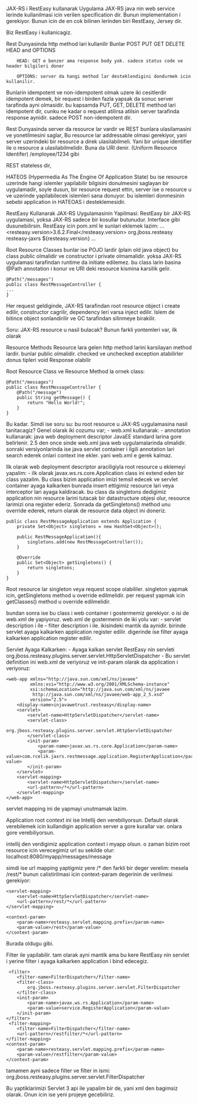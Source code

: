 JAX-RS i RestEasy kullanarak Uygulama
	JAX-RS java nin web service lerinde kullanilmasi icin verilen specification dir.
	Bunun implementation i gerekiyor.
	Bunun icin de en cok bilinen lerinden biri RestEasy, Jersey dir.

Biz RestEasy i kullanicagiz.

Rest Dunyasinda http method lari kullanilir
Bunlar 
	POST PUT GET DELETE HEAD and OPTIONS

		HEAD: GET e benzer ama response body yok. sadece status code ve header bilgileri doner

		OPTIONS: server da hangi method lar desteklendigini dondurmek icin kullanilir.
		
   Bunlarin idempotent ve non-idempotent olmak uzere iki cesitlerdir
	idempotent demek, bir request i birden fazla yapsak da sonuc server tarafinda ayni olmasidir.
	bu kapsamda PUT, GET, DELETE metthod lari idempotent dir, cunku ne kadar o request atilirsa atilsin server tarafinda response aynidir.
	sadece POST non-idempotent dir.

Rest Dunyasinda server da resource lar vardir ve REST bunlara ulasilamasini ve yonetilmesini saglar,
Bu resource lar addressable olmasi gerekiyor, yani server uzerindeki bir resource a direk ulasilabilmeli. Yani bir unique identifier ile o resource a ulasilabilmelidir. Buna da URI denir. (Uniform Resource Identifer)
	/employee/1234 gibi

REST stateless dir, 

HATEOS (Hypermedia As The Engine Of Application State)
    bu ise resource uzerinde hangi islemler yapilabilir bilgisini donulmesini saglayan bir uygulamadir,
    soyle dusun, bir resource request ettin, server ise o resource u ve uzerinde yapilabilecek islemleri sana donuyor. 
    bu islemleri donmesinin sebebi application in HATEOAS i desteklemesidir.
    
RestEasy Kullanarak JAX-RS Uygulamasinin Yapilmasi:
    RestEasy bir JAX-RS uygulamasi, yoksa JAX-RS sadece bir kosullar butunudur. Interface gibi dusunebilirsin.
    RestEasy icin pom.xml le sunlari eklemek lazim:
    ...
      <properties>
      	<resteasy.version>3.6.2.Final</resteasy.version>
      </properties>
      <dependencies>
      	<dependency>
    		<groupId>org.jboss.resteasy</groupId>
    		<artifactId>resteasy-jaxrs</artifactId>
    		<version>${resteasy.version}</version>
    	</dependency>
      </dependencies>
    ...
    
Root Resource Classes
    bunlar ise POJO lardir (plain old java object)
    bu class public olmalidir ve constructor i private olmamalidir. yoksa JAX-RS uygulamasi tarafindan runtime da initiate edilemez.
    bu class larin basina @Path annotation i konur ve URI deki resource kismina karsilik gelir.
    
    @Path("/messages")
    public class RestMessageController {
    ...
    }
   
   Her request geldiginde, JAX-RS tarafindan root resource object i create edilir, constructor cagrilir, dependency leri varsa inject edilir. 
   Islem de bitince object sonlandirilir ve GC tarafindan silinmeye birakilir.
   
   Soru: JAX-RS resource u nasil bulacak? Bunun farkli yontemleri var, ilk olarak 
   
Resource Methods
    Resource lara gelen http method larini karsilayan method lardir. 
    bunlar public olmalidir.
    checked ve unchecked exception atabilirler
    donus tipleri void Response olabilir
    
Root Resource Class ve Resource Method la ornek class:

    @Path("/messages")
    public class RestMessageController {
        @Path("/message")
        public String getMessage() {
            return "Hello World!";
        }
    }
Bu kadar. Simdi ise soru su: bu root resource u JAX-RS uygulamasina nasil tanitacagiz?
Genel olarak iki cozumu var; 
    - web.xml kullanarak:
    - annotation kullanarak:
    java web deployment descriptor JavaEE standard larina gore belirlenir. 2.5 den once sinde web.xml java web uygulamalarinda olmalidir.
    sonraki versiyonlarinda ise java servlet container i ilgili annotation lari search ederek onlari context ine ekler. yani web.xml e gerek kalmaz.
    
 Ilk olarak web deployment descriptor araciligiyla root resource u eklemeyi yapalim:
    - ilk olarak javax.ws.rs.core.Application class ini extend eden bir class yazalim. Bu class bizim application imizi temsil edecek ve servlet container
    ayaga kalkarken bunrada insert ettigimiz resource lari veya interceptor lari ayaga kaldiracak.
    bu class da singletons dedigimiz application nin resource larini tutacak bir datastructure objesi olur, resource larimizi ona register ederiz. 
    Sonrada da getSingletons() method unu override ederek, return olarak de resource data object ini doneriz.
    
    public class RestMessageApplication extends Application {
        private Set<Object> singletons = new HashSet<Object>();
    
        public RestMessageApplication(){
            singletons.add(new RestMessageController());
        }
    
        @Override
        public Set<Object> getSingletons() {
            return singletons;
        }
    }
    
Root resource lar singleton veya request scope olabililer. 
    singleton yapmak icin, getSingletons method u override edilmelidir.
    per request yapmak icin getClasses() method u override edilmelidir.


bundan sonra ise bu class i web container i gostermemiz gerekiyor. o isi de web.xml de yapiyoruz.
web.xml de gostermenin de iki yolu var:
    - servlet description i ile
    - filter description i ile.
ikisindeki mantik da aynidir. birinde servlet ayaga kalkarken application register edilir. digerinde ise filter ayaga kalkarken application register edilir.

Servlet Ayaga Kalkarken:
    - Ayaga kalkan servlet RestEasy nin servleti org.jboss.resteasy.plugins.server.servlet.HttpServletDispatcher 
    - Bu servlet definition ini web.xml de veriyoruz ve init-param olarak da application i veriyoruz:
    
    <web-app xmlns="http://java.sun.com/xml/ns/javaee"
             xmlns:xsi="http://www.w3.org/2001/XMLSchema-instance"
             xsi:schemaLocation="http://java.sun.com/xml/ns/javaee
              http://java.sun.com/xml/ns/javaee/web-app_2_5.xsd"
             version="2.5">
        <display-name>injavawetrust.resteasy</display-name>
        <servlet>
            <servlet-name>HttpServletDispatcher</servlet-name>
            <servlet-class>
                org.jboss.resteasy.plugins.server.servlet.HttpServletDispatcher
            </servlet-class>
            <init-param>
                <param-name>javax.ws.rs.core.Application</param-name>
                <param-value>com.rcelik.jaxrs.restmessage.application.RegisterApplication</param-value>
            </init-param>
        </servlet>
        <servlet-mapping>
            <servlet-name>HttpServletDispatcher</servlet-name>
            <url-pattern>/*</url-pattern>
        </servlet-mapping>
    </web-app>
    
servlet mapping ini de yapmayi unutmamak lazim.

Application root context ini ise Intellij den verebiliyorsun. Default olarak verebilemek icin kullandigin application server a gore kurallar var. onlara gore verebiliyorsun.

intellij den verdigimiz application context i myapp olsun. o zaman bizim root resource icin verecegimiz url su sekilde olur:
    localhost:8080/myapp/messages/message
    
simdi ise url mapping yaptigmiz yere /* den farkli bir deger verelim: mesela /rest/* 
bunun calistirilmasi icin context-param degerinin de verilmesi gerekiyor:

    <servlet-mapping>
        <servlet-name>HttpServletDispatcher</servlet-name>
        <url-pattern>/rest/*</url-pattern>
    </servlet-mapping>

    <context-param>
        <param-name>resteasy.servlet.mapping.prefix</param-name>
        <param-value>/rest</param-value>
    </context-param>
   
Burada oldugu gibi. 


Filter ile yapilabilir. tam olarak ayni mantik ama bu kere RestEasy nin servlet i yerine filter i ayaga kalkarken application i bind edecegiz.

     <filter>
        <filter-name>FilterDispatcher</filter-name>
        <filter-class>
            org.jboss.resteasy.plugins.server.servlet.FilterDispatcher
        </filter-class>
        <init-param>
            <param-name>javax.ws.rs.Application</param-name>
            <param-value>service.RegisterApplication</param-value>
        </init-param>
    </filter>
     <filter-mapping>
        <filter-name>FilterDispatcher</filter-name>
        <url-pattern>/restfilter/*</url-pattern>
    </filter-mapping>
    <context-param>
        <param-name>resteasy.servlet.mapping.prefix</param-name>
        <param-value>/restfilter</param-value>
    </context-param>
    
tamamen ayni sadece filter ve filter in ismi: org.jboss.resteasy.plugins.server.servlet.FilterDispatcher

Bu yaptiklarimizi Servlet 3 api ile yapalim bir de, yani xml den bagimsiz olarak. Onun icin ise yeni projeye gecebiliriz.





































